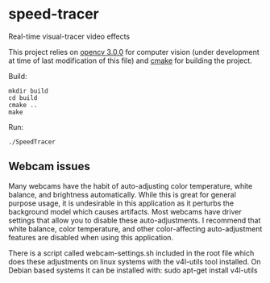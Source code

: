 speed-tracer
============

Real-time visual-tracer video effects

This project relies on [opencv 3.0.0](http://docs.opencv.org/trunk/doc/tutorials/introduction/table_of_content_introduction/table_of_content_introduction.html#table-of-content-introduction) 
for computer vision (under development at time of last modification of this file) and [cmake](http://www.cmake.org/) for building the project.

Build:

    mkdir build
    cd build
    cmake ..
    make

Run:

    ./SpeedTracer

Webcam issues
---------------
Many webcams have the habit of auto-adjusting color temperature, white balance, and brightness automatically.
While this is great for general purpose usage, it is undesirable in this application as it perturbs the background model which causes artifacts. 
Most webcams have driver settings that allow you to disable these auto-adjustments. 
I recommend that white balance, color temperature, and other color-affecting auto-adjustment features are disabled when using this application.

There is a script called webcam-settings.sh included in the root file which does these adjustments on linux systems with the v4l-utils tool installed.
On Debian based systems it can be installed with:
    sudo apt-get install v4l-utils
